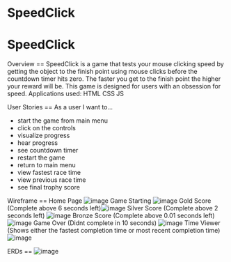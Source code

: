 # SpeedClick
# SpeedClick


Overview == 
SpeedClick is a game that tests your mouse clicking speed by getting the object to the finish point using mouse clicks before the countdown timer hits zero. The faster you get to the finish point the higher your reward will be. This game is designed for users with an obsession for speed.
Applications used: HTML CSS JS

User Stories == 
As a user I want to...  
  - start the game from main menu
  - click on the controls
  - visualize progress
  - hear progress
  - see countdown timer
  - restart the game
  - return to main menu
  - view fastest race time
  - view previous race time
  - see final trophy score
 
 
Wireframe == 
Home Page ![image](https://media.git.generalassemb.ly/user/49403/files/5800a63f-1882-4561-b596-3025fe584cd4) 
Game Starting ![image](https://media.git.generalassemb.ly/user/49403/files/819eb691-d383-48dd-b4e6-90d2d1a60465)
Gold Score (Complete above 6 seconds left)![image](https://media.git.generalassemb.ly/user/49403/files/5ef856e4-5500-4efd-abbf-b5c5aa4b3e51)
Silver Score (Complete above 2 seconds left) ![image](https://media.git.generalassemb.ly/user/49403/files/4644b34c-968e-4f53-b2c4-49417998610f)
Bronze Score (Complete above 0.01 seconds left) ![image](https://media.git.generalassemb.ly/user/49403/files/c4249c15-356e-47db-b367-c40af34bfef9)
Game Over (Didnt complete in 10 seconds) ![image](https://media.git.generalassemb.ly/user/49403/files/e065827c-6a8c-4adc-a5f7-c287deb95268)
Time Viewer (Shows either the fastest completion time or most recent completion time) ![image](https://media.git.generalassemb.ly/user/49403/files/96cc68e6-431c-432a-a09a-63efd30e2b6a)

ERDs ==
![image](https://media.git.generalassemb.ly/user/49403/files/421200fe-fc18-439d-a3c7-b7b19f6628c8)
